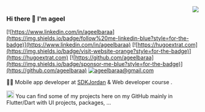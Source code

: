 <img align='right' src="https://github-readme-stats.vercel.app/api?username=huextrat&show_icons=true&theme=synthwave">

### Hi there 👋 I'm ageel

[![https://www.linkedin.com/in/ageelbaraa](https://img.shields.io/badge/follow%20me-linkedin-blue?style=for-the-badge)](https://www.linkedin.com/in/ageelbaraa)
[![https://hugoextrat.com](https://img.shields.io/badge/visit-website-orange?style=for-the-badge)](https://hugoextrat.com)
[![https://github.com/ageelbaraa](https://img.shields.io/badge/sponsor-me-blue?style=for-the-badge)](https://github.com/ageelbaraa)
[![ageelbaraa@gmail.com](https://img.shields.io/static/v1?label=email&message=me&color=red&logo=gmail&style=for-the-badge&logoColor=white)](mailto:ageelbaraa@gmail.com)

👨‍💻 Mobile app developer at [SDKJordan](https://sdkjordan.com/) & Web developer course .

<img src="https://cdn.worldvectorlogo.com/logos/flutter-logo.svg" alt="Flutter" width="20" height="20"> You can find some of my projects here on my GitHub mainly in Flutter/Dart with UI projects, packages, ...



<!--
**ageelbaraa/ageelbaraa** is a ✨ _special_ ✨ repository because its `README.md` (this file) appears on your GitHub profile.

Here are some ideas to get you started:

- 🔭 I’m currently working on ...
- 🌱 I’m currently learning ...
- 👯 I’m looking to collaborate on ...
- 🤔 I’m looking for help with ...
- 💬 Ask me about ...
- 📫 How to reach me: ...
- 😄 Pronouns: ...
- ⚡ Fun fact: ...
-->
